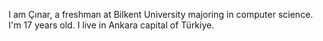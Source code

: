 I am Çınar, a freshman at Bilkent University majoring in computer science. I'm 17 years old. I live in Ankara capital of Türkiye.

<!---
CinarS06/CinarS06 is a ✨ special ✨ repository because its `README.md` (this file) appears on your GitHub profile.
You can click the Preview link to take a look at your changes.
--->
